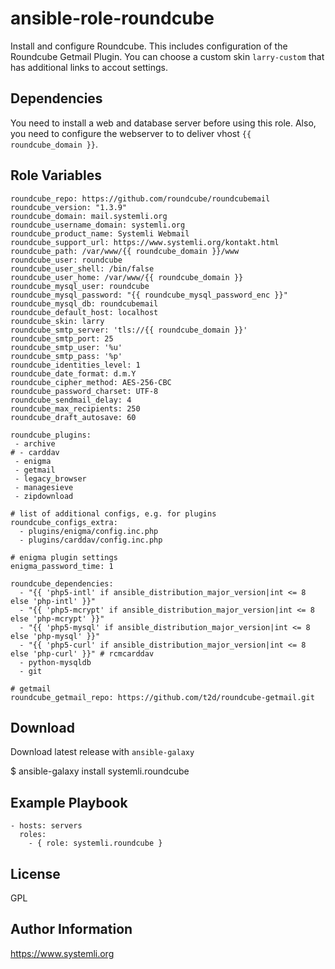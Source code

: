 # ansible-role-roundcube

Install and configure Roundcube.
This includes configuration of the Roundcube Getmail Plugin.
You can choose a custom skin `larry-custom` that has additional links to accout settings.

## Dependencies

You need to install a web and database server before using this role.
Also, you need to configure the webserver to to deliver vhost `{{ roundcube_domain }}`.

## Role Variables

```
roundcube_repo: https://github.com/roundcube/roundcubemail
roundcube_version: "1.3.9"
roundcube_domain: mail.systemli.org
roundcube_username_domain: systemli.org
roundcube_product_name: Systemli Webmail
roundcube_support_url: https://www.systemli.org/kontakt.html
roundcube_path: /var/www/{{ roundcube_domain }}/www
roundcube_user: roundcube
roundcube_user_shell: /bin/false
roundcube_user_home: /var/www/{{ roundcube_domain }}
roundcube_mysql_user: roundcube
roundcube_mysql_password: "{{ roundcube_mysql_password_enc }}"
roundcube_mysql_db: roundcubemail
roundcube_default_host: localhost
roundcube_skin: larry
roundcube_smtp_server: 'tls://{{ roundcube_domain }}'
roundcube_smtp_port: 25
roundcube_smtp_user: '%u'
roundcube_smtp_pass: '%p'
roundcube_identities_level: 1
roundcube_date_format: d.m.Y
roundcube_cipher_method: AES-256-CBC
roundcube_password_charset: UTF-8
roundcube_sendmail_delay: 4
roundcube_max_recipients: 250
roundcube_draft_autosave: 60

roundcube_plugins:
 - archive
# - carddav
 - enigma
 - getmail
 - legacy_browser
 - managesieve
 - zipdownload

# list of additional configs, e.g. for plugins
roundcube_configs_extra:
  - plugins/enigma/config.inc.php
  - plugins/carddav/config.inc.php

# enigma plugin settings
enigma_password_time: 1

roundcube_dependencies:
  - "{{ 'php5-intl' if ansible_distribution_major_version|int <= 8 else 'php-intl' }}"
  - "{{ 'php5-mcrypt' if ansible_distribution_major_version|int <= 8 else 'php-mcrypt' }}"
  - "{{ 'php5-mysql' if ansible_distribution_major_version|int <= 8 else 'php-mysql' }}"
  - "{{ 'php5-curl' if ansible_distribution_major_version|int <= 8 else 'php-curl' }}" # rcmcarddav
  - python-mysqldb
  - git

# getmail
roundcube_getmail_repo: https://github.com/t2d/roundcube-getmail.git
```

## Download

Download latest release with `ansible-galaxy`

$ ansible-galaxy install systemli.roundcube

## Example Playbook

```
- hosts: servers
  roles:
    - { role: systemli.roundcube }
```

## License

GPL

## Author Information

https://www.systemli.org
